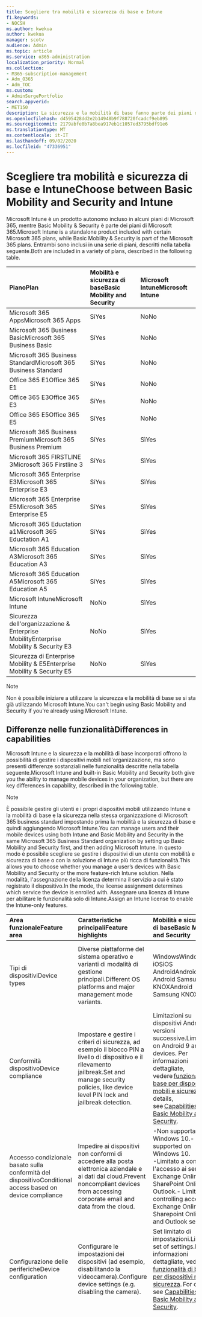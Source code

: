 ```yaml
---
title: Scegliere tra mobilità e sicurezza di base e Intune
f1.keywords:
- NOCSH
ms.author: kwekua
author: kwekua
manager: scotv
audience: Admin
ms.topic: article
ms.service: o365-administration
localization_priority: Normal
ms.collection:
- M365-subscription-management
- Adm_O365
- Adm_TOC
ms.custom:
- AdminSurgePortfolio
search.appverid:
- MET150
description: La sicurezza e la mobilità di base fanno parte dei piani di Microsoft 365.
ms.openlocfilehash: d4595428dd2e2b14948b9f788720fcadcf9eb895
ms.sourcegitcommit: 2179abfe0b7a8bea917eb1c1057ed3795bdf91e6
ms.translationtype: MT
ms.contentlocale: it-IT
ms.lasthandoff: 09/02/2020
ms.locfileid: "47336951"
---
```

# <a name="choose-between-basic-mobility-and-security-and-intune"></a><span data-ttu-id="5b861-103">Scegliere tra mobilità e sicurezza di base e Intune</span><span class="sxs-lookup"><span data-stu-id="5b861-103">Choose between Basic Mobility and Security and Intune</span></span>

<span data-ttu-id="5b861-104">Microsoft Intune è un prodotto autonomo incluso in alcuni piani di Microsoft 365, mentre Basic Mobility & Security è parte dei piani di Microsoft 365.</span><span class="sxs-lookup"><span data-stu-id="5b861-104">Microsoft Intune is a standalone product included with certain Microsoft 365 plans, while Basic Mobility & Security is part of the Microsoft 365 plans.</span></span> <span data-ttu-id="5b861-105">Entrambi sono inclusi in una serie di piani, descritti nella tabella seguente.</span><span class="sxs-lookup"><span data-stu-id="5b861-105">Both are included in a variety of plans, described in the following table.</span></span>

|<span data-ttu-id="5b861-106">**Piano**</span><span class="sxs-lookup"><span data-stu-id="5b861-106">**Plan**</span></span>|<span data-ttu-id="5b861-107">**Mobilità e sicurezza di base**</span><span class="sxs-lookup"><span data-stu-id="5b861-107">**Basic Mobility and Security**</span></span>|<span data-ttu-id="5b861-108">**Microsoft Intune**</span><span class="sxs-lookup"><span data-stu-id="5b861-108">**Microsoft Intune**</span></span>|
|:-----|:-----|:-----|
|<span data-ttu-id="5b861-109">Microsoft 365 Apps</span><span class="sxs-lookup"><span data-stu-id="5b861-109">Microsoft 365 Apps</span></span>|<span data-ttu-id="5b861-110">Sì</span><span class="sxs-lookup"><span data-stu-id="5b861-110">Yes</span></span>|<span data-ttu-id="5b861-111">No</span><span class="sxs-lookup"><span data-stu-id="5b861-111">No</span></span>|
|<span data-ttu-id="5b861-112">Microsoft 365 Business Basic</span><span class="sxs-lookup"><span data-stu-id="5b861-112">Microsoft 365 Business Basic</span></span>|<span data-ttu-id="5b861-113">Sì</span><span class="sxs-lookup"><span data-stu-id="5b861-113">Yes</span></span>|<span data-ttu-id="5b861-114">No</span><span class="sxs-lookup"><span data-stu-id="5b861-114">No</span></span>|
|<span data-ttu-id="5b861-115">Microsoft 365 Business Standard</span><span class="sxs-lookup"><span data-stu-id="5b861-115">Microsoft 365 Business Standard</span></span>|<span data-ttu-id="5b861-116">Sì</span><span class="sxs-lookup"><span data-stu-id="5b861-116">Yes</span></span>|<span data-ttu-id="5b861-117">No</span><span class="sxs-lookup"><span data-stu-id="5b861-117">No</span></span>|
|<span data-ttu-id="5b861-118">Office 365 E1</span><span class="sxs-lookup"><span data-stu-id="5b861-118">Office 365 E1</span></span> |<span data-ttu-id="5b861-119">Sì</span><span class="sxs-lookup"><span data-stu-id="5b861-119">Yes</span></span>|<span data-ttu-id="5b861-120">No</span><span class="sxs-lookup"><span data-stu-id="5b861-120">No</span></span>|
|<span data-ttu-id="5b861-121">Office 365 E3</span><span class="sxs-lookup"><span data-stu-id="5b861-121">Office 365 E3</span></span> |<span data-ttu-id="5b861-122">Sì</span><span class="sxs-lookup"><span data-stu-id="5b861-122">Yes</span></span>|<span data-ttu-id="5b861-123">No</span><span class="sxs-lookup"><span data-stu-id="5b861-123">No</span></span>|
|<span data-ttu-id="5b861-124">Office 365 E5</span><span class="sxs-lookup"><span data-stu-id="5b861-124">Office 365 E5</span></span> |<span data-ttu-id="5b861-125">Sì</span><span class="sxs-lookup"><span data-stu-id="5b861-125">Yes</span></span>|<span data-ttu-id="5b861-126">No</span><span class="sxs-lookup"><span data-stu-id="5b861-126">No</span></span>|
|<span data-ttu-id="5b861-127">Microsoft 365 Business Premium</span><span class="sxs-lookup"><span data-stu-id="5b861-127">Microsoft 365 Business Premium</span></span> |<span data-ttu-id="5b861-128">Sì</span><span class="sxs-lookup"><span data-stu-id="5b861-128">Yes</span></span>|<span data-ttu-id="5b861-129">Sì</span><span class="sxs-lookup"><span data-stu-id="5b861-129">Yes</span></span>|
|<span data-ttu-id="5b861-130">Microsoft 365 FIRSTLINE 3</span><span class="sxs-lookup"><span data-stu-id="5b861-130">Microsoft 365 Firstline 3</span></span> |<span data-ttu-id="5b861-131">Sì</span><span class="sxs-lookup"><span data-stu-id="5b861-131">Yes</span></span>|<span data-ttu-id="5b861-132">Sì</span><span class="sxs-lookup"><span data-stu-id="5b861-132">Yes</span></span>|
|<span data-ttu-id="5b861-133">Microsoft 365 Enterprise E3</span><span class="sxs-lookup"><span data-stu-id="5b861-133">Microsoft 365 Enterprise E3</span></span> |<span data-ttu-id="5b861-134">Sì</span><span class="sxs-lookup"><span data-stu-id="5b861-134">Yes</span></span>|<span data-ttu-id="5b861-135">Sì</span><span class="sxs-lookup"><span data-stu-id="5b861-135">Yes</span></span>|
|<span data-ttu-id="5b861-136">Microsoft 365 Enterprise E5</span><span class="sxs-lookup"><span data-stu-id="5b861-136">Microsoft 365 Enterprise E5</span></span> |<span data-ttu-id="5b861-137">Sì</span><span class="sxs-lookup"><span data-stu-id="5b861-137">Yes</span></span>|<span data-ttu-id="5b861-138">Sì</span><span class="sxs-lookup"><span data-stu-id="5b861-138">Yes</span></span>|
|<span data-ttu-id="5b861-139">Microsoft 365 Eductation a1</span><span class="sxs-lookup"><span data-stu-id="5b861-139">Microsoft 365 Eductation A1</span></span> |<span data-ttu-id="5b861-140">Sì</span><span class="sxs-lookup"><span data-stu-id="5b861-140">Yes</span></span>|<span data-ttu-id="5b861-141">Sì</span><span class="sxs-lookup"><span data-stu-id="5b861-141">Yes</span></span>|
|<span data-ttu-id="5b861-142">Microsoft 365 Education A3</span><span class="sxs-lookup"><span data-stu-id="5b861-142">Microsoft 365 Education A3</span></span> |<span data-ttu-id="5b861-143">Sì</span><span class="sxs-lookup"><span data-stu-id="5b861-143">Yes</span></span>|<span data-ttu-id="5b861-144">Sì</span><span class="sxs-lookup"><span data-stu-id="5b861-144">Yes</span></span>|
|<span data-ttu-id="5b861-145">Microsoft 365 Education A5</span><span class="sxs-lookup"><span data-stu-id="5b861-145">Microsoft 365 Education A5</span></span> |<span data-ttu-id="5b861-146">Sì</span><span class="sxs-lookup"><span data-stu-id="5b861-146">Yes</span></span>|<span data-ttu-id="5b861-147">Sì</span><span class="sxs-lookup"><span data-stu-id="5b861-147">Yes</span></span>|
|<span data-ttu-id="5b861-148">Microsoft Intune</span><span class="sxs-lookup"><span data-stu-id="5b861-148">Microsoft Intune</span></span> |<span data-ttu-id="5b861-149">No</span><span class="sxs-lookup"><span data-stu-id="5b861-149">No</span></span>|<span data-ttu-id="5b861-150">Sì</span><span class="sxs-lookup"><span data-stu-id="5b861-150">Yes</span></span>|
|<span data-ttu-id="5b861-151">Sicurezza dell'organizzazione & Enterprise Mobility</span><span class="sxs-lookup"><span data-stu-id="5b861-151">Enterprise Mobility & Security E3</span></span> |<span data-ttu-id="5b861-152">No</span><span class="sxs-lookup"><span data-stu-id="5b861-152">No</span></span>|<span data-ttu-id="5b861-153">Sì</span><span class="sxs-lookup"><span data-stu-id="5b861-153">Yes</span></span>|
|<span data-ttu-id="5b861-154">Sicurezza di Enterprise Mobility & E5</span><span class="sxs-lookup"><span data-stu-id="5b861-154">Enterprise Mobility & Security E5</span></span> |<span data-ttu-id="5b861-155">No</span><span class="sxs-lookup"><span data-stu-id="5b861-155">No</span></span>|<span data-ttu-id="5b861-156">Sì</span><span class="sxs-lookup"><span data-stu-id="5b861-156">Yes</span></span>|

>[!NOTE]
><span data-ttu-id="5b861-157">Non è possibile iniziare a utilizzare la sicurezza e la mobilità di base se si sta già utilizzando Microsoft Intune.</span><span class="sxs-lookup"><span data-stu-id="5b861-157">You can't begin using Basic Mobility and Security if you're already using Microsoft Intune.</span></span>

## <a name="differences-in-capabilities"></a><span data-ttu-id="5b861-158">Differenze nelle funzionalità</span><span class="sxs-lookup"><span data-stu-id="5b861-158">Differences in capabilities</span></span>

<span data-ttu-id="5b861-159">Microsoft Intune e la sicurezza e la mobilità di base incorporati offrono la possibilità di gestire i dispositivi mobili nell'organizzazione, ma sono presenti differenze sostanziali nelle funzionalità descritte nella tabella seguente.</span><span class="sxs-lookup"><span data-stu-id="5b861-159">Microsoft Intune and built-in Basic Mobility and Security both give you the ability to manage mobile devices in your organization, but there are key differences in capability, described in the following table.</span></span>

>[!NOTE]
><span data-ttu-id="5b861-160">È possibile gestire gli utenti e i propri dispositivi mobili utilizzando Intune e la mobilità di base e la sicurezza nella stessa organizzazione di Microsoft 365 business standard impostando prima la mobilità e la sicurezza di base e quindi aggiungendo Microsoft Intune.</span><span class="sxs-lookup"><span data-stu-id="5b861-160">You can manage users and their mobile devices using both Intune and Basic Mobility and Security in the same Microsoft 365 Business Standard organization by setting up Basic Mobility and Security first, and then adding Microsoft Intune.</span></span> <span data-ttu-id="5b861-161">In questo modo è possibile scegliere se gestire i dispositivi di un utente con mobilità e sicurezza di base o con la soluzione di Intune più ricca di funzionalità.</span><span class="sxs-lookup"><span data-stu-id="5b861-161">This allows you to choose whether you manage a user’s devices with Basic Mobility and Security or the more feature-rich Intune solution.</span></span> <span data-ttu-id="5b861-162">Nella modalità, l'assegnazione della licenza determina il servizio a cui è stato registrato il dispositivo.</span><span class="sxs-lookup"><span data-stu-id="5b861-162">In the mode, the license assignment determines which service the device is enrolled with.</span></span> <span data-ttu-id="5b861-163">Assegnare una licenza di Intune per abilitare le funzionalità solo di Intune.</span><span class="sxs-lookup"><span data-stu-id="5b861-163">Assign an Intune license to enable the Intune-only features.</span></span>

|<span data-ttu-id="5b861-164">**Area funzionale**</span><span class="sxs-lookup"><span data-stu-id="5b861-164">**Feature area**</span></span>|<span data-ttu-id="5b861-165">**Caratteristiche principali**</span><span class="sxs-lookup"><span data-stu-id="5b861-165">**Feature highlights**</span></span>|<span data-ttu-id="5b861-166">**Mobilità e sicurezza di base**</span><span class="sxs-lookup"><span data-stu-id="5b861-166">**Basic Mobility and Security**</span></span>|<span data-ttu-id="5b861-167">**Microsoft Intune**</span><span class="sxs-lookup"><span data-stu-id="5b861-167">**Microsoft Intune**</span></span>|
|:-----|:-----|:-----|:-----|
|<span data-ttu-id="5b861-168">Tipi di dispositivi</span><span class="sxs-lookup"><span data-stu-id="5b861-168">Device types</span></span>|<span data-ttu-id="5b861-169">Diverse piattaforme del sistema operativo e varianti di modalità di gestione principali.</span><span class="sxs-lookup"><span data-stu-id="5b861-169">Different OS platforms and major management mode variants.</span></span> |<span data-ttu-id="5b861-170">Windows</span><span class="sxs-lookup"><span data-stu-id="5b861-170">Windows</span></span><br/><span data-ttu-id="5b861-171">iOS</span><span class="sxs-lookup"><span data-stu-id="5b861-171">iOS</span></span><br/><span data-ttu-id="5b861-172">Android</span><span class="sxs-lookup"><span data-stu-id="5b861-172">Android</span></span><br/><span data-ttu-id="5b861-173">Android Samsung KNOX</span><span class="sxs-lookup"><span data-stu-id="5b861-173">Android Samsung KNOX</span></span><br/>|<span data-ttu-id="5b861-174">Windows</span><span class="sxs-lookup"><span data-stu-id="5b861-174">Windows</span></span><br/><span data-ttu-id="5b861-175">iOS</span><span class="sxs-lookup"><span data-stu-id="5b861-175">iOS</span></span><br/><span data-ttu-id="5b861-176">Android</span><span class="sxs-lookup"><span data-stu-id="5b861-176">Android</span></span><br/><span data-ttu-id="5b861-177">Android Samsung KNOX</span><span class="sxs-lookup"><span data-stu-id="5b861-177">Android Samsung KNOX</span></span><br/><span data-ttu-id="5b861-178">Mac OS</span><span class="sxs-lookup"><span data-stu-id="5b861-178">mac OS</span></span><br/><span data-ttu-id="5b861-179">sistema operativo iPad</span><span class="sxs-lookup"><span data-stu-id="5b861-179">iPad OS</span></span>|
|<span data-ttu-id="5b861-180">Conformità dispositivo</span><span class="sxs-lookup"><span data-stu-id="5b861-180">Device compliance</span></span>|<span data-ttu-id="5b861-181">Impostare e gestire i criteri di sicurezza, ad esempio il blocco PIN a livello di dispositivo e il rilevamento jailbreak.</span><span class="sxs-lookup"><span data-stu-id="5b861-181">Set and manage security policies, like device level PIN lock and jailbreak detection.</span></span> |<span data-ttu-id="5b861-182">Limitazioni su dispositivi Android 9 e versioni successive.</span><span class="sxs-lookup"><span data-stu-id="5b861-182">Limitations on Android 9 and later devices.</span></span> <span data-ttu-id="5b861-183">Per informazioni dettagliate, vedere [funzionalità di base per dispositivi mobili e sicurezza](capabilities-of-basic-mobility-and-secruity.md).</span><span class="sxs-lookup"><span data-stu-id="5b861-183">For details, see [Capabilities of Basic Mobility and Security](capabilities-of-basic-mobility-and-secruity.md).</span></span>|<span data-ttu-id="5b861-184">Sì</span><span class="sxs-lookup"><span data-stu-id="5b861-184">Yes</span></span>|
|<span data-ttu-id="5b861-185">Accesso condizionale basato sulla conformità del dispositivo</span><span class="sxs-lookup"><span data-stu-id="5b861-185">Conditional access based on device compliance</span></span> |<span data-ttu-id="5b861-186">Impedire ai dispositivi non conformi di accedere alla posta elettronica aziendale e ai dati dal cloud.</span><span class="sxs-lookup"><span data-stu-id="5b861-186">Prevent noncompliant devices from accessing corporate email and data from the cloud.</span></span> |<span data-ttu-id="5b861-187">-Non supportato in Windows 10.</span><span class="sxs-lookup"><span data-stu-id="5b861-187">- Not supported on Windows 10.</span></span><br/><span data-ttu-id="5b861-188">-Limitato a controllare l'accesso ai servizi di Exchange Online, SharePoint Online e Outlook.</span><span class="sxs-lookup"><span data-stu-id="5b861-188">- Limited to controlling access to Exchange Online, Sharepoint Online, and Outlook services.</span></span> |<span data-ttu-id="5b861-189">No</span><span class="sxs-lookup"><span data-stu-id="5b861-189">No</span></span>|
|<span data-ttu-id="5b861-190">Configurazione delle periferiche</span><span class="sxs-lookup"><span data-stu-id="5b861-190">Device configuration</span></span>  |<span data-ttu-id="5b861-191">Configurare le impostazioni dei dispositivi (ad esempio, disabilitando la videocamera).</span><span class="sxs-lookup"><span data-stu-id="5b861-191">Configure device settings (e.g. disabling the camera).</span></span> |<span data-ttu-id="5b861-192">Set limitato di impostazioni.</span><span class="sxs-lookup"><span data-stu-id="5b861-192">Limited set of settings.</span></span><span data-ttu-id="5b861-193">Per informazioni dettagliate, vedere [funzionalità di base per dispositivi mobili e sicurezza](capabilities-of-basic-mobility-and-secruity.md).</span><span class="sxs-lookup"><span data-stu-id="5b861-193"> For details, see [Capabilities of Basic Mobility and Security](capabilities-of-basic-mobility-and-secruity.md).</span></span> |<span data-ttu-id="5b861-194">Sì</span><span class="sxs-lookup"><span data-stu-id="5b861-194">Yes</span></span>|
|<span data-ttu-id="5b861-195">Azioni remote</span><span class="sxs-lookup"><span data-stu-id="5b861-195">Remote actions</span></span>  |<span data-ttu-id="5b861-196">Inviare comandi ai dispositivi su Internet.</span><span class="sxs-lookup"><span data-stu-id="5b861-196">Send commands to devices over the internet.</span></span> <span data-ttu-id="5b861-197">Ad esempio, rimuovere i dati di Office dal dispositivo di un dipendente lasciando i dati personali sul posto (ritiro).</span><span class="sxs-lookup"><span data-stu-id="5b861-197">For example, remove Office data from an employee’s device while leaving personal data in place (Retire).</span></span> |<span data-ttu-id="5b861-198">Ritiro</span><span class="sxs-lookup"><span data-stu-id="5b861-198">Retire</span></span><br/><span data-ttu-id="5b861-199">Cancellazione</span><span class="sxs-lookup"><span data-stu-id="5b861-199">Wipe</span></span><br/><span data-ttu-id="5b861-200">Eliminazione</span><span class="sxs-lookup"><span data-stu-id="5b861-200">Delete</span></span>|<span data-ttu-id="5b861-201">-Ripristino automatico (solo Windows)</span><span class="sxs-lookup"><span data-stu-id="5b861-201">-   Autopilot reset (Windows only)</span></span><br/><span data-ttu-id="5b861-202">- Rotazione della chiave [BitLocker](https://docs.microsoft.com/mem/intune/protect/encrypt-devices#rotate-bitlocker-recovery-keys)   (Solo Windows)</span><span class="sxs-lookup"><span data-stu-id="5b861-202">- [Bitlocker key rotation](https://docs.microsoft.com/mem/intune/protect/encrypt-devices#rotate-bitlocker-recovery-keys) (Windows only)</span></span><br/><span data-ttu-id="5b861-203">- [Eliminare](https://docs.microsoft.com/mem/intune/remote-actions/devices-wipe#delete-devices-from-the-intune-portal)</span><span class="sxs-lookup"><span data-stu-id="5b861-203">- [Delete](https://docs.microsoft.com/mem/intune/remote-actions/devices-wipe#delete-devices-from-the-intune-portal)</span></span><br/><span data-ttu-id="5b861-204">- [Disattiva l'attivazione loc](https://docs.microsoft.com/mem/intune/remote-actions/device-activation-lock-disable)   (solo iOS)</span><span class="sxs-lookup"><span data-stu-id="5b861-204">- [Disable activation loc](https://docs.microsoft.com/mem/intune/remote-actions/device-activation-lock-disable) (iOS only)</span></span><br/><span data-ttu-id="5b861-205">- [Nuovo avvio](https://docs.microsoft.com/mem/intune/remote-actions/device-fresh-start)   (Solo Windows)</span><span class="sxs-lookup"><span data-stu-id="5b861-205">- [Fresh start](https://docs.microsoft.com/mem/intune/remote-actions/device-fresh-start) (Windows only)</span></span><br/><span data-ttu-id="5b861-206">- [Analisi completa](https://docs.microsoft.com/mem/intune/configuration/device-restrictions-windows-10#microsoft-defender-antivirus)   (Solo Windows 10)</span><span class="sxs-lookup"><span data-stu-id="5b861-206">- [Full scan](https://docs.microsoft.com/mem/intune/configuration/device-restrictions-windows-10#microsoft-defender-antivirus) (Windows 10 only)</span></span><br/><span data-ttu-id="5b861-207">- [Individuare il dispositivo](https://docs.microsoft.com/mem/intune/remote-actions/device-locate)   (solo iOS)</span><span class="sxs-lookup"><span data-stu-id="5b861-207">- [Locate device](https://docs.microsoft.com/mem/intune/remote-actions/device-locate) (iOS only)</span></span><br/><span data-ttu-id="5b861-208">- [Modalità persa](https://docs.microsoft.com/mem/intune/remote-actions/device-lost-mode)   (solo iOS)</span><span class="sxs-lookup"><span data-stu-id="5b861-208">- [Lost mode](https://docs.microsoft.com/mem/intune/remote-actions/device-lost-mode) (iOS only)</span></span><br/><span data-ttu-id="5b861-209">- [Analisi rapida](https://docs.microsoft.com/mem/intune/configuration/device-restrictions-windows-10#microsoft-defender-antivirus)(solo Windows 10)</span><span class="sxs-lookup"><span data-stu-id="5b861-209">- [Quick scan](https://docs.microsoft.com/mem/intune/configuration/device-restrictions-windows-10#microsoft-defender-antivirus)(Windows 10 only)</span></span><br/><span data-ttu-id="5b861-210">- [Telecomando per Android](https://docs.microsoft.com/mem/intune/remote-actions/teamviewer-support)</span><span class="sxs-lookup"><span data-stu-id="5b861-210">- [Remote control for Android](https://docs.microsoft.com/mem/intune/remote-actions/teamviewer-support)</span></span><br/><span data-ttu-id="5b861-211">- [Blocco remoto](https://docs.microsoft.com/mem/intune/remote-actions/device-remote-lock)</span><span class="sxs-lookup"><span data-stu-id="5b861-211">- [Remote lock](https://docs.microsoft.com/mem/intune/remote-actions/device-remote-lock)</span></span><br/><span data-ttu-id="5b861-212">- [Rinomina dispositivo](https://docs.microsoft.com/mem/intune/remote-actions/device-rename)</span><span class="sxs-lookup"><span data-stu-id="5b861-212">- [Rename device](https://docs.microsoft.com/mem/intune/remote-actions/device-rename)</span></span><br/><span data-ttu-id="5b861-213">- [Reimposta codice di accesso](https://docs.microsoft.com/mem/intune/remote-actions/device-passcode-reset)</span><span class="sxs-lookup"><span data-stu-id="5b861-213">- [Reset passcode](https://docs.microsoft.com/mem/intune/remote-actions/device-passcode-reset)</span></span><br/><span data-ttu-id="5b861-214">- [Riavvio](https://docs.microsoft.com/mem/intune/remote-actions/device-restart)   (Solo Windows)</span><span class="sxs-lookup"><span data-stu-id="5b861-214">- [Restart](https://docs.microsoft.com/mem/intune/remote-actions/device-restart) (Windows only)</span></span><br/><span data-ttu-id="5b861-215">- [Ritirare](https://docs.microsoft.com/mem/intune/remote-actions/devices-wipe#retire)</span><span class="sxs-lookup"><span data-stu-id="5b861-215">- [Retire](https://docs.microsoft.com/mem/intune/remote-actions/devices-wipe#retire)</span></span><br/><span data-ttu-id="5b861-216">-Aggiornare Windows Defender Security Intelligence (solo Windows)</span><span class="sxs-lookup"><span data-stu-id="5b861-216">- Update Windows Defender Security Intelligence (Windows only)</span></span><br/><span data-ttu-id="5b861-217">-Ripristino Windows 10 PIN (solo Windows)</span><span class="sxs-lookup"><span data-stu-id="5b861-217">- Windows 10 PIN reset (Windows only)</span></span><br/><span data-ttu-id="5b861-218">- [Cancellazione](https://docs.microsoft.com/mem/intune/remote-actions/devices-wipe#wipe)</span><span class="sxs-lookup"><span data-stu-id="5b861-218">- [Wipe](https://docs.microsoft.com/mem/intune/remote-actions/devices-wipe#wipe)</span></span><br/><span data-ttu-id="5b861-219">- [Inviare notifiche personalizzate](https://docs.microsoft.com/mem/intune/remote-actions/custom-notifications#send-a-custom-notification-to-a-single-device)   (Android, iOS, sistema operativo iPad)</span><span class="sxs-lookup"><span data-stu-id="5b861-219">- [Send custom notifications](https://docs.microsoft.com/mem/intune/remote-actions/custom-notifications#send-a-custom-notification-to-a-single-device) (Android, iOS, iPad OS)</span></span><br/><span data-ttu-id="5b861-220">- [Sincronizza dispositivo](https://docs.microsoft.com/mem/intune/remote-actions/device-sync)</span><span class="sxs-lookup"><span data-stu-id="5b861-220">- [Synchronize device](https://docs.microsoft.com/mem/intune/remote-actions/device-sync)</span></span>|
|<span data-ttu-id="5b861-221">Profili di posta elettronica</span><span class="sxs-lookup"><span data-stu-id="5b861-221">Email profiles</span></span>  |<span data-ttu-id="5b861-222">Eseguire il provisioning di un profilo di posta elettronica nativo nel dispositivo.</span><span class="sxs-lookup"><span data-stu-id="5b861-222">Provision a native email profile on the device.</span></span> |<span data-ttu-id="5b861-223">Sì</span><span class="sxs-lookup"><span data-stu-id="5b861-223">Yes</span></span>|<span data-ttu-id="5b861-224">Sì</span><span class="sxs-lookup"><span data-stu-id="5b861-224">Yes</span></span>|
|<span data-ttu-id="5b861-225">Profili WIFI</span><span class="sxs-lookup"><span data-stu-id="5b861-225">WIFI profiles</span></span> |<span data-ttu-id="5b861-226">Provisioning di un profilo Wi-Fi nativo sul dispositivo.</span><span class="sxs-lookup"><span data-stu-id="5b861-226">Provision a native WIFI profile on the device.</span></span> |<span data-ttu-id="5b861-227">No</span><span class="sxs-lookup"><span data-stu-id="5b861-227">No</span></span>|<span data-ttu-id="5b861-228">Sì</span><span class="sxs-lookup"><span data-stu-id="5b861-228">Yes</span></span>|
|<span data-ttu-id="5b861-229">Profili VPN</span><span class="sxs-lookup"><span data-stu-id="5b861-229">VPN profiles</span></span> |<span data-ttu-id="5b861-230">Provisioning di un profilo VPN nativo nel dispositivo.</span><span class="sxs-lookup"><span data-stu-id="5b861-230">Provision a native VPN profile on the device.</span></span> |<span data-ttu-id="5b861-231">No</span><span class="sxs-lookup"><span data-stu-id="5b861-231">No</span></span>|<span data-ttu-id="5b861-232">Sì</span><span class="sxs-lookup"><span data-stu-id="5b861-232">Yes</span></span>|
|<span data-ttu-id="5b861-233">Gestione delle applicazioni MDM</span><span class="sxs-lookup"><span data-stu-id="5b861-233">MDM application management</span></span>  |<span data-ttu-id="5b861-234">Distribuire le app line-of-business interne e gli archivi delle app con gli utenti.</span><span class="sxs-lookup"><span data-stu-id="5b861-234">Deploy your internal line-of-business apps and from apps stores to users.</span></span> |<span data-ttu-id="5b861-235">No</span><span class="sxs-lookup"><span data-stu-id="5b861-235">No</span></span>|<span data-ttu-id="5b861-236">Sì</span><span class="sxs-lookup"><span data-stu-id="5b861-236">Yes</span></span>|
|<span data-ttu-id="5b861-237">Protezione delle applicazioni per dispositivi mobili</span><span class="sxs-lookup"><span data-stu-id="5b861-237">Mobile application protection</span></span>  |<span data-ttu-id="5b861-238">Consente agli utenti di accedere in modo sicuro alle informazioni aziendali utilizzando le app di Office Mobile e line-of-business che conoscono, garantendo la sicurezza dei dati contribuendo a limitare azioni come la copia, il taglio, la incolla e il salvataggio come, solo per le app gestite approvate per i dati aziendali.</span><span class="sxs-lookup"><span data-stu-id="5b861-238">Enable your users to securely access corporate information using the Office mobile and line-of-business apps they know, while ensuring security of data by helping to restrict actions like copy, cut, paste, and save as, to only those apps managed approved for corporate data.</span></span> <span data-ttu-id="5b861-239">Funziona anche se i dispositivi non sono registrati in MDM.</span><span class="sxs-lookup"><span data-stu-id="5b861-239">Works even if the devices are not enrolled to MDM.</span></span> <span data-ttu-id="5b861-240">Vedere proteggere i dati delle app utilizzando i criteri MAM.</span><span class="sxs-lookup"><span data-stu-id="5b861-240">See Protect app data using MAM policies.</span></span> |<span data-ttu-id="5b861-241">No</span><span class="sxs-lookup"><span data-stu-id="5b861-241">No</span></span>|<span data-ttu-id="5b861-242">Sì</span><span class="sxs-lookup"><span data-stu-id="5b861-242">Yes</span></span>|
|<span data-ttu-id="5b861-243">Browser gestito</span><span class="sxs-lookup"><span data-stu-id="5b861-243">Managed browser</span></span>  |<span data-ttu-id="5b861-244">Abilitare la navigazione web più sicura utilizzando l'app Edge.</span><span class="sxs-lookup"><span data-stu-id="5b861-244">Enable more secure web browsing using the Edge app.</span></span> |<span data-ttu-id="5b861-245">No</span><span class="sxs-lookup"><span data-stu-id="5b861-245">No</span></span>|<span data-ttu-id="5b861-246">Sì</span><span class="sxs-lookup"><span data-stu-id="5b861-246">Yes</span></span>|
|<span data-ttu-id="5b861-247">Programmi di registrazione a zero touch</span><span class="sxs-lookup"><span data-stu-id="5b861-247">Zero touch enrollment programs</span></span> |<span data-ttu-id="5b861-248">Registrare un numero elevato di dispositivi di proprietà aziendale, semplificando la configurazione dell'utente.</span><span class="sxs-lookup"><span data-stu-id="5b861-248">Enroll large numbers of corporate-owned devices, while simplifying user set up.</span></span> |<span data-ttu-id="5b861-249">No</span><span class="sxs-lookup"><span data-stu-id="5b861-249">No</span></span>|<span data-ttu-id="5b861-250">Sì</span><span class="sxs-lookup"><span data-stu-id="5b861-250">Yes</span></span>|
